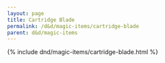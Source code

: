 ```yaml
---
layout: page
title: Cartridge Blade
permalink: /d&d/magic-items/cartridge-blade
parent: d&d/magic-items
---
```


{% include dnd/magic-items/cartridge-blade.html %}